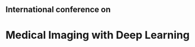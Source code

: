 <h2 class="centered">International conference on</h2>
<h1 class="centered">Medical Imaging with Deep Learning</h1>

